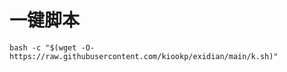 
# 一键脚本

````
bash -c "$(wget -O- https://raw.githubusercontent.com/kiookp/exidian/main/k.sh)"
````
